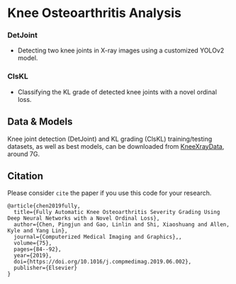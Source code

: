 #  Knee Osteoarthritis Analysis

### DetJoint
- Detecting two knee joints in X-ray images using a customized YOLOv2 model.

### ClsKL
- Classifying the KL grade of detected knee joints with a novel ordinal loss.


## Data & Models
Knee joint detection (DetJoint) and KL grading (ClsKL) training/testing datasets, as well as best models, can be downloaded from [KneeXrayData](https://figshare.com/articles/KneeXrayData/8139545), around 7G.


## Citation
Please consider `cite` the paper if you use this code for your research.
```
@article{chen2019fully,
  title={Fully Automatic Knee Osteoarthritis Severity Grading Using Deep Neural Networks with a Novel Ordinal Loss},
  author={Chen, Pingjun and Gao, Linlin and Shi, Xiaoshuang and Allen, Kyle and Yang Lin},
  journal={Computerized Medical Imaging and Graphics},,
  volume={75},
  pages={84--92},
  year={2019},
  doi={https://doi.org/10.1016/j.compmedimag.2019.06.002},
  publisher={Elsevier}  
}
```
